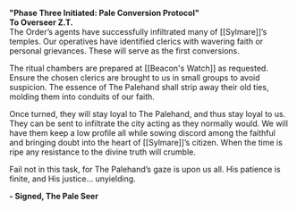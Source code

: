 **"Phase Three Initiated: Pale Conversion Protocol"**  
**To Overseer Z.T.**  
The Order’s agents have successfully infiltrated many of [[Sylmare]]’s temples. Our operatives have identified clerics with wavering faith or personal grievances. These will serve as the first conversions.

The ritual chambers are prepared at [[Beacon's Watch]] as requested. Ensure the chosen clerics are brought to us in small groups to avoid suspicion. The essence of The Palehand shall strip away their old ties, molding them into conduits of our faith.

Once turned, they will stay loyal to The Palehand, and thus stay loyal to us. They can be sent to infiltrate the city acting as they normally would. We will have them keep a low profile all while sowing discord among the faithful and bringing doubt into the heart of [[Sylmare]]’s citizen. When the time is ripe any resistance to the divine truth will crumble.

Fail not in this task, for The Palehand’s gaze is upon us all. His patience is finite, and His justice… unyielding.

**- Signed, The Pale Seer**